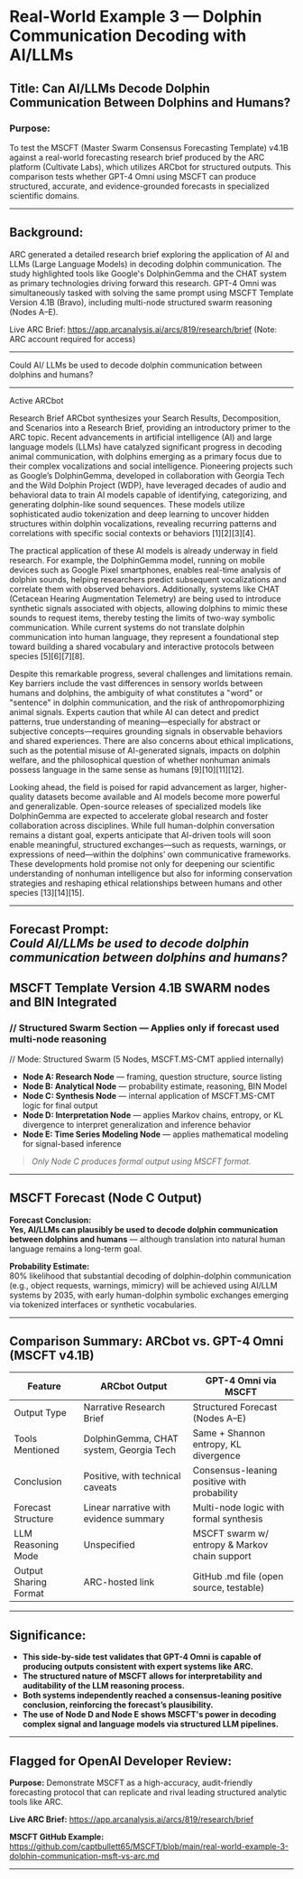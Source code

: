 # Real-World Example 3 — Dolphin Communication Decoding with AI/LLMs

## Title: Can AI/LLMs Decode Dolphin Communication Between Dolphins and Humans?

### Purpose:
To test the MSCFT (Master Swarm Consensus Forecasting Template)
v4.1B against a real-world forecasting research brief produced
by the ARC platform (Cultivate Labs), which utilizes ARCbot for structured outputs.
This comparison tests whether GPT-4 Omni using MSCFT can produce structured, accurate,
and evidence-grounded forecasts in specialized scientific domains.

---

## Background:
ARC generated a detailed research brief exploring the application of 
AI and LLMs (Large Language Models) in decoding dolphin communication.
The study highlighted tools like Google's DolphinGemma and
the CHAT system as primary technologies driving forward this research. 
GPT-4 Omni was simultaneously tasked with solving 
the same prompt using MSCFT Template Version 4.1B (Bravo),
including multi-node structured swarm reasoning (Nodes A–E).

Live ARC Brief: https://app.arcanalysis.ai/arcs/819/research/brief (Note: ARC account required for access)

---

Could AI/ LLMs be used to decode dolphin communication between dolphins and humans?  

---

Active ARCbot

Research Brief
ARCbot synthesizes your Search Results, Decomposition, and Scenarios into a Research Brief, providing an introductory primer to the ARC topic.
Recent advancements in artificial intelligence (AI) and large language models (LLMs)
have catalyzed significant progress in decoding animal communication, 
with dolphins emerging as a primary focus due to their complex vocalizations and social intelligence. 
Pioneering projects such as Google’s DolphinGemma, developed in collaboration with Georgia Tech 
and the Wild Dolphin Project (WDP), have leveraged decades of audio and behavioral data to train AI models 
capable of identifying, categorizing, and generating dolphin-like sound sequences.
These models utilize sophisticated audio tokenization and deep learning to uncover hidden structures within
dolphin vocalizations, revealing recurring patterns and correlations with specific social contexts or behaviors [1][2][3][4].

The practical application of these AI models is already underway in field research. For example,
the DolphinGemma model, running on mobile devices such as Google Pixel smartphones, 
enables real-time analysis of dolphin sounds, helping researchers predict subsequent vocalizations
and correlate them with observed behaviors. Additionally, systems like CHAT (Cetacean Hearing Augmentation Telemetry)
are being used to introduce synthetic signals associated with objects, 
allowing dolphins to mimic these sounds to request items, thereby testing the limits of two-way symbolic communication.
While current systems do not translate dolphin communication into human language, 
they represent a foundational step toward building a shared vocabulary and interactive protocols between species [5][6][7][8].

Despite this remarkable progress, several challenges and limitations remain.
Key barriers include the vast differences in sensory worlds between humans and dolphins,
the ambiguity of what constitutes a "word" or "sentence" in dolphin communication,
and the risk of anthropomorphizing animal signals. Experts caution that while AI can detect and predict patterns,
true understanding of meaning—especially for abstract or subjective concepts—requires grounding signals 
in observable behaviors and shared experiences. There are also concerns about ethical implications,
such as the potential misuse of AI-generated signals, impacts on dolphin welfare, 
and the philosophical question of whether nonhuman animals possess language in the same sense as humans [9][10][11][12].

Looking ahead, the field is poised for rapid advancement as larger,
higher-quality datasets become available and AI models become more powerful and generalizable.
Open-source releases of specialized models like DolphinGemma are expected to accelerate global research
and foster collaboration across disciplines. While full human-dolphin conversation remains a distant goal, 
experts anticipate that AI-driven tools will soon enable meaningful, structured exchanges—such as requests, warnings,
or expressions of need—within the dolphins’ own communicative frameworks. 
These developments hold promise not only for deepening our scientific understanding of
nonhuman intelligence but also for informing conservation strategies and reshaping ethical relationships between humans and other species [13][14][15].

---

**Forecast Prompt:**  
*Could AI/LLMs be used to decode dolphin communication between dolphins and humans?*
---

## MSCFT Template Version 4.1B SWARM nodes and BIN Integrated

### // Structured Swarm Section — Applies only if forecast used multi-node reasoning
// Mode: Structured Swarm (5 Nodes, MSCFT.MS-CMT applied internally)
- **Node A: Research Node** — framing, question structure, source listing  
- **Node B: Analytical Node** — probability estimate, reasoning, BIN Model  
- **Node C: Synthesis Node** — internal application of MSCFT.MS-CMT logic for final output  
- **Node D: Interpretation Node** — applies Markov chains, entropy, or KL divergence to interpret
  generalization and inference behavior  
- **Node E: Time Series Modeling Node** — applies mathematical modeling for signal-based inference

> *Only Node C produces formal output using MSCFT format.*

---

## MSCFT Forecast (Node C Output)

**Forecast Conclusion:**  
**Yes, AI/LLMs can plausibly be used to decode dolphin communication between dolphins and humans** — although translation into natural human language remains a long-term goal.

**Probability Estimate:**  
80% likelihood that substantial decoding of dolphin-dolphin communication (e.g., object requests, warnings, mimicry) will be achieved using AI/LLM systems by 2035, with early human-dolphin symbolic exchanges emerging via tokenized interfaces or synthetic vocabularies.

---

## Comparison Summary: ARCbot vs. GPT-4 Omni (MSCFT v4.1B)

| Feature                           | ARCbot Output                                      | GPT-4 Omni via MSCFT                          |
|----------------------------------|----------------------------------------------------|-----------------------------------------------|
| Output Type                      | Narrative Research Brief                           | Structured Forecast (Nodes A–E)               |
| Tools Mentioned                  | DolphinGemma, CHAT system, Georgia Tech            | Same + Shannon entropy, KL divergence         |
| Conclusion                       | Positive, with technical caveats                   | Consensus-leaning positive with probability   |
| Forecast Structure               | Linear narrative with evidence summary             | Multi-node logic with formal synthesis        |
| LLM Reasoning Mode               | Unspecified                                        | MSCFT swarm w/ entropy & Markov chain support |
| Output Sharing Format            | ARC-hosted link                                    | GitHub .md file (open source, testable)       |

---

## Significance:
- **This side-by-side test validates that GPT-4 Omni is capable of producing outputs consistent with expert systems like ARC.**
- **The structured nature of MSCFT allows for interpretability and auditability of the LLM reasoning process.**
- **Both systems independently reached a consensus-leaning positive conclusion, reinforcing the forecast’s plausibility.**
- **The use of Node D and Node E shows MSCFT's power in decoding complex signal and language models via structured LLM pipelines.**

---

## Flagged for OpenAI Developer Review:
**Purpose:** Demonstrate MSCFT as a high-accuracy, audit-friendly forecasting protocol
that can replicate and rival leading structured analytic tools like ARC.

**Live ARC Brief:** https://app.arcanalysis.ai/arcs/819/research/brief  

**MSCFT GitHub Example:** https://github.com/captbullett65/MSCFT/blob/main/real-world-example-3-dolphin-communication-msft-vs-arc.md

---

